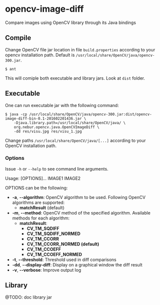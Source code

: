 # opencv-image-diff

Compare images using OpenCV library through its Java bindings

## Compile

Change OpenCV file jar location in file `build.properties` according to your opencv installation path.
Default is `/usr/local/share/OpenCV/java/opencv-300.jar`.

```
$ ant
```

This will comiple both executable and library jars. Look at `dist` folder.

## Executable

One can run executable jar with the following command:

```
$ java -cp /usr/local/share/OpenCV/java/opencv-300.jar:dist/opencv-image-diff-bin-0.1-201602201436.jar \
    -Djava.library.path=/usr/local/share/OpenCV/java/ \
    org.nebur.opencv.java.OpenCVImageDiff \
    -dd res/visu.jpg res/visu_1.jpg
```

Change paths `/usr/local/share/OpenCV/java/[...]` according to your OpenCV installation path.

### Options

Issue `-h` or `--help` to see command line arguments. 

Usage: [OPTIONS]... IMAGE1 IMAGE2

OPTIONS can be the following:

- **-a**, **--algorithm**: OpenCV algorithm to be used. Following OpenCV algorithms are supported:
  - **matchResult** (default)
- **-m**, **--method**: OpenCV method of the specified algorithm. Available methods for each algorithm:
  - **matchResult**:
    - **CV_TM_SQDIFF**
    - **CV_TM_SQDIFF_NORMED**
    - **CV_TM_CCORR**
    - **CV_TM_CCORR_NORMED (default)**
    - **CV_TM_CCOEFF**
    - **CV_TM_CCOEFF_NORMED**
- **-t**, **--threshold**: Threshold used in diff comparisons
- **-dd**, **--display-diff**: Display on a graphical window the diff result
- **-v**, **--verbose**: Improve output log

## Library

@TODO: doc library jar
